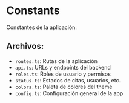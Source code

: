 # Constants

Constantes de la aplicación:

## Archivos:
- `routes.ts`: Rutas de la aplicación
- `api.ts`: URLs y endpoints del backend
- `roles.ts`: Roles de usuario y permisos
- `status.ts`: Estados de citas, usuarios, etc.
- `colors.ts`: Paleta de colores del theme
- `config.ts`: Configuración general de la app